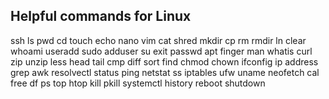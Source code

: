 ## Helpful commands for Linux

 ssh
 ls
pwd
cd
touch
echo
nano
vim
cat
shred
mkdir
cp
rm
rmdir
ln
clear
whoami
useradd
sudo
adduser
su
exit
passwd
apt
finger
man
whatis
curl
zip
unzip
less
head
tail
cmp
diff
sort
find
chmod
chown
ifconfig
ip address
grep
awk
resolvectl status
ping
netstat
ss
iptables
ufw
uname
neofetch
cal
free
df
ps
top
htop
kill
pkill
systemctl
history
reboot
shutdown
